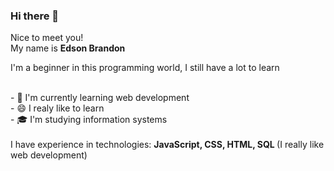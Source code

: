 ### Hi there 👋
Nice to meet you! <br>
My name is <b> Edson Brandon </b>
<p> I'm a beginner in this programming world, I still have a lot to learn </p><br>
- 🌱 I'm currently learning web development <br>
- 😄 I realy like to learn <br>
- 🎓 I'm studying information systems <br><br>
I have experience in technologies: <b> JavaScript, CSS, HTML, SQL </b> (I really like web development)
<!--
**edintwi/edintwi** is a ✨ _special_ ✨ repository because its `README.md` (this file) appears on your GitHub profile.
-->
